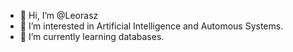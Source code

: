 - 👋 Hi, I’m @Leorasz
- 👀 I’m interested in Artificial Intelligence and Automous Systems.
- 🌱 I’m currently learning databases.

<!---
Leorasz/Leorasz is a ✨ special ✨ repository because its `README.md` (this file) appears on your GitHub profile.
You can click the Preview link to take a look at your changes.
--->
